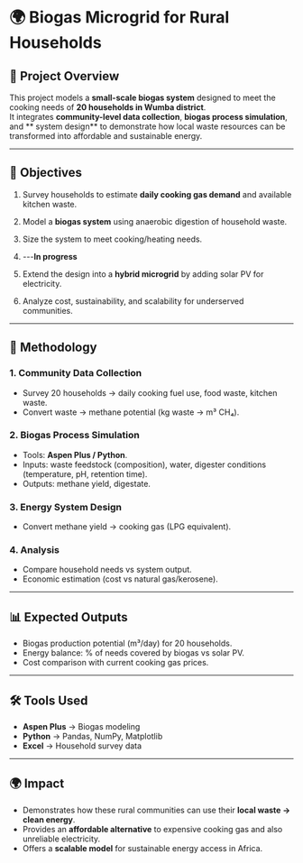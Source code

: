 # 🌍 Biogas Microgrid for Rural Households  

## 📖 Project Overview  
This project models a **small-scale biogas system** designed to meet the cooking needs of **20 households in Wumba district**.  
It integrates **community-level data collection**, **biogas process simulation**, and ** system design** to demonstrate how local waste resources can be transformed into affordable and sustainable energy.  

---

## 🎯 Objectives  
1. Survey households to estimate **daily cooking gas demand** and available kitchen waste.  
2. Model a **biogas system** using anaerobic digestion of household waste.  
3. Size the system to meet cooking/heating needs.

4. ---**In progress**
5. Extend the design into a **hybrid microgrid** by adding solar PV for electricity.  
6. Analyze cost, sustainability, and scalability for underserved communities.  

---

## 🔬 Methodology  

### 1. Community Data Collection  
- Survey 20 households → daily cooking fuel use, food waste, kitchen waste.  
- Convert waste → methane potential (kg waste → m³ CH₄).  

### 2. Biogas Process Simulation  
- Tools: **Aspen Plus / Python**.  
- Inputs: waste feedstock (composition), water, digester conditions (temperature, pH, retention time).  
- Outputs: methane yield, digestate.  

### 3. Energy System Design  
- Convert methane yield → cooking gas (LPG equivalent).  

### 4. Analysis  
- Compare household needs vs system output.  
- Economic estimation (cost vs natural gas/kerosene).  

---

## 📊 Expected Outputs  
- Biogas production potential (m³/day) for 20 households.  
- Energy balance: % of needs covered by biogas vs solar PV.  
- Cost comparison with current cooking gas prices.    

---


## 🛠 Tools Used 
- **Aspen Plus** → Biogas modeling  
- **Python** → Pandas, NumPy, Matplotlib  
- **Excel** → Household survey data   

---

## 🌍 Impact  
- Demonstrates how these rural communities can use their **local waste → clean energy**.  
- Provides an **affordable alternative** to expensive cooking gas and also unreliable electricity.  
- Offers a **scalable model** for sustainable energy access in Africa.  


